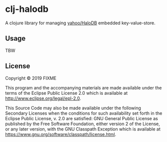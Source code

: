 # clj-halodb

A clojure library for managing [yahoo/HaloDB](https://github.com/yahoo/HaloDB) embedded key-value-store.

## Usage

TBW


## License

Copyright © 2019 FIXME

This program and the accompanying materials are made available under the
terms of the Eclipse Public License 2.0 which is available at
http://www.eclipse.org/legal/epl-2.0.

This Source Code may also be made available under the following Secondary
Licenses when the conditions for such availability set forth in the Eclipse
Public License, v. 2.0 are satisfied: GNU General Public License as published by
the Free Software Foundation, either version 2 of the License, or
any later version, with the GNU Classpath Exception which is available
at https://www.gnu.org/software/classpath/license.html.
